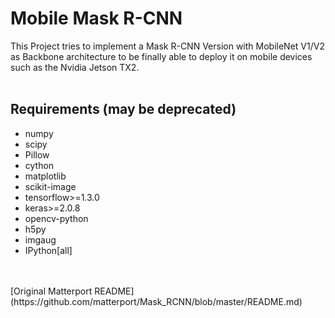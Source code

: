 # Mobile Mask R-CNN
This Project tries to implement a Mask R-CNN Version with MobileNet V1/V2 as Backbone architecture to be finally able to deploy it on mobile devices such as the Nvidia Jetson TX2.
<br />
<br />
## Requirements (may be deprecated)
- numpy
- scipy
- Pillow
- cython
- matplotlib
- scikit-image
- tensorflow>=1.3.0
- keras>=2.0.8
- opencv-python
- h5py
- imgaug
- IPython[all]
<br />
<br />
[Original Matterport README](https://github.com/matterport/Mask_RCNN/blob/master/README.md)
